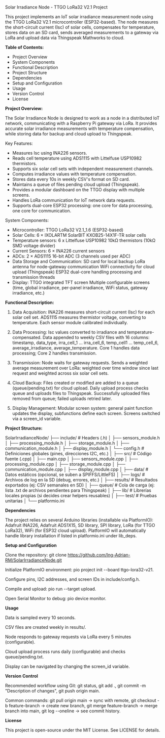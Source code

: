 Solar Irradiance Node - TTGO LoRa32 V2.1 Project

This project implements an IoT solar irradiance measurement node using the TTGO LoRa32 V2.1 microcontroller (ESP32-based). The node measures the short-circuit current (Isc) of solar cells, compensates for temperature, stores data on an SD card, sends averaged measurements to a gateway via LoRa and upload data via Thingspeak Mathworks to cloud.

**Table of Contents:**

* Project Overview
* System Components
* Functional Description
* Project Structure
* Dependencies
* Setup and Configuration
* Usage
* Version Control
* License

**Project Overview:**

The Solar Irradiance Node is designed to work as a node in a distributed IoT network, communicating with a Raspberry Pi gateway via LoRa. It provides accurate solar irradiance measurements with temperature compensation, while storing data for backup and cloud upload to Thingspeak.

Key Features:

* Measures Isc using INA226 sensors.
* Reads cell temperature using ADS1115 with Littelfuse USP10982 thermistors.
* Supports six solar cell sets with independent measurement channels.
* Computes irradiance values with temperature compensation.
* Stores data every 10s in weekly CSV's format on SD card.
* Maintains a queue of files pending cloud upload (Thingspeak).
* Provides a modular dashboard on the TTGO display with multiple screens.
* Handles LoRa communication for IoT network data requests.
* Supports dual-core ESP32 processing: one core for data processing, one core for communication.

System Components:

* Microcontroller: TTGO LoRa32 V2.1_1.6 (ESP32-based)
* Solar Cells: 6 × IXOLARTM SolarBIT KXOB25-14X1F-TR solar cells
* Temperature sensors: 6 x Littelfuse USP10982 10kΩ thermistors (10kΩ SMD voltage divider)
* Current Sensors: 6 × INA226 current sensors
* ADCs: 2 × ADS1115 16-bit ADC (3 channels used per ADC)
* Data Storage and Communication:
    SD card for local backup
    LoRa antenna for node-gateway communication
    WiFi connectivity for cloud upload (Thingspeak)
    ESP32 dual-core handling processing and transmission threads
* Display: TTGO integrated TFT screen
    Multiple configurable screens (time, global irradiance, per-panel irradiance, WiFi status, gateway irradiance, etc.)

**Functional Description:**

1. Data Acquisition:
INA226 measures short-circuit current (Isc) for each solar cell set.
ADS1115 measures thermistor voltage, converting to temperature.
Each sensor module calibrated individually.

2. Data Processing:
Isc values converted to irradiance and temperature-compensated.
Data appended to weekly CSV files with 16 columns: timestamp, data_type, irra_cell_1 … irra_cell_6, temp_cell1 … temp_cell_6, average_irradiance, average_temperature.
Core 1 handles data processing; Core 2 handles transmission.

3. Transmission:
Node waits for gateway requests.
Sends a weighted average measurement over LoRa: weighted over time window since last request and weighted across six solar cell sets.

4. Cloud Backup:
Files created or modified are added to a queue (queue/pending.txt) for cloud upload.
Daily upload process checks queue and uploads files to Thingspeak.
Successfully uploaded files removed from queue; failed uploads retried later.

5. Display Management:
Modular screen system: general paint function updates the display, subfunctions define each screen.
Screens switched via a screen_id variable.

**Project Structure:**

SolarIrradianceNode/
├── include/                      # Headers (.h)
│   ├── sensors_module.h
│   ├── processing_module.h
│   ├── storage_module.h
│   ├── communication_module.h
│   ├── display_module.h
│   └── config.h                  # Definiciones globales (pines, direcciones I2C, etc.)
│
├── src/                          # Código fuente (.cpp)
│   ├── main.cpp
│   ├── sensors_module.cpp
│   ├── processing_module.cpp
│   ├── storage_module.cpp
│   ├── communication_module.cpp
│   ├── display_module.cpp
│
├── data/                         # Datos estáticos (opcional, se suben a SPIFFS/LittleFS)
│
├── logs/                         # Archivos de log en la SD (debug, errores, etc.)
│
├── results/                      # Resultados exportados (ej: CSV semanales en SD)
│
├── queue/                        # Cola de carga (ej: lista .txt de archivos pendientes para Thingspeak)
│
├── lib/                          # Librerías locales propias (si decides crear helpers reusables)
│
├── test/                         # Pruebas unitarias
│
└── platformio.ini

**Dependencies**

The project relies on several Arduino libraries (installable via PlatformIO): Adafruit INA226, Adafruit ADS1X15, SD library, SPI library, LoRa (for TTGO LoRa32), WiFi (for ESP32 cloud upload). PlatformIO will automatically handle library installation if listed in platformio.ini under lib_deps.

**Setup and Configuration**

Clone the repository: git clone https://github.com/Ing-Adrian-RM/SolarIrradianceNode.git

Initialize PlatformIO environment: pio project init --board ttgo-lora32-v21.

Configure pins, I2C addresses, and screen IDs in include/config.h.

Compile and upload: pio run --target upload.

Open Serial Monitor to debug: pio device monitor.

**Usage**

Data is sampled every 10 seconds.

CSV files are created weekly in results/.

Node responds to gateway requests via LoRa every 5 minutes (configurable).

Cloud upload process runs daily (configurable) and checks queue/pending.txt.

Display can be navigated by changing the screen_id variable.

**Version Control**

Recommended workflow using Git: git status, git add ., git commit -m "Description of changes", git push origin main.

Common commands: git pull origin main → sync with remote, git checkout -b feature-branch → create new branch, git merge feature-branch → merge branch into main, git log --oneline → see commit history.

**License**

This project is open-source under the MIT License. See LICENSE for details.